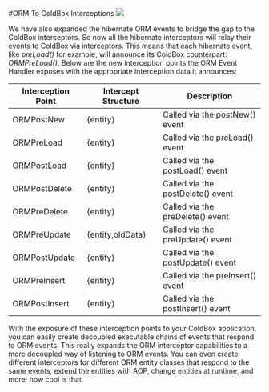 #ORM To ColdBox Interceptions
![](ORMEventHandlerBroadcast.jpg)

We have also expanded the hibernate ORM events to bridge the gap to the ColdBox interceptors. So now all the hibernate interceptors will relay their events to ColdBox via interceptors. This means that each hibernate event, like *preLoad()* for example, will announce its ColdBox counterpart: *ORMPreLoad()*. Below are the new interception points the ORM Event Handler exposes with the appropriate interception data it announces: 

| Interception Point | Intercept Structure | Description |
| --- | --- | --- |
| ORMPostNew | {entity} | Called via the postNew() event |
| ORMPreLoad | {entity} | Called via the preLoad() event |
| ORMPostLoad | {entity} | Called via the postLoad() event |
| ORMPostDelete | {entity} | Called via the postDelete() event |
| ORMPreDelete | {entity} | Called via the preDelete() event |
| ORMPreUpdate |  {entity,oldData} | Called via the preUpdate() event |
| ORMPostUpdate | {entity} | Called via the postUpdate() event |
| ORMPreInsert | {entity} | Called via the preInsert() event |
| ORMPostInsert | {entity} | Called via the postInsert() event |


With the exposure of these interception points to your ColdBox application, you can easily create decoupled executable chains of events that respond to ORM events. This really expands the ORM interceptor capabilities to a more decoupled way of listening to ORM events. You can even create different interceptors for different ORM entity classes that respond to the same events, extend the entities with AOP, change entities at runtime, and more; how cool is that.